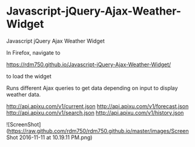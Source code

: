 # Javascript-jQuery-Ajax-Weather-Widget
Javascript jQuery Ajax Weather Widget

In Firefox, navigate to

 https://rdm750.github.io/Javascript-jQuery-Ajax-Weather-Widget/


to load the widget

Runs different Ajax queries to get data depending on input to display weather data. 

http://api.apixu.com/v1/current.json
http://api.apixu.com/v1/forecast.json
http://api.apixu.com/v1/search.json
http://api.apixu.com/v1/history.json

![ScreenShot](https://raw.github.com/rdm750/rdm750.github.io/master/images/Screen Shot 2016-11-11 at 10.19.11 PM.png)
